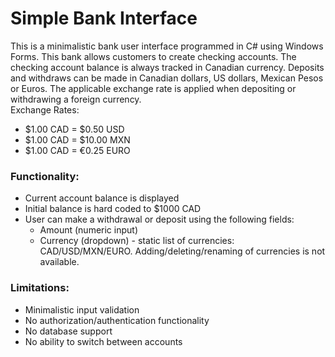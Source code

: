 # Simple Bank Interface
This is a minimalistic bank user interface programmed in C# using Windows Forms. This bank allows customers to create checking accounts. The checking account balance is always tracked in Canadian currency. Deposits and withdraws can be made in Canadian dollars, US dollars, Mexican Pesos or Euros. The applicable exchange rate is applied when depositing or withdrawing a foreign currency.  
Exchange Rates:
* $1.00 CAD = $0.50 USD
* $1.00 CAD = $10.00 MXN
* $1.00 CAD = €0.25 EURO

### Functionality: ###
* Current account balance is displayed
* Initial balance is hard coded to $1000 CAD
* User can make a withdrawal or deposit using the following fields:
    * Amount (numeric input)
    * Currency (dropdown) - static list of currencies: CAD/USD/MXN/EURO. Adding/deleting/renaming of currencies is not available.

### Limitations: ###
* Minimalistic input validation 
* No authorization/authentication functionality
* No database support
* No ability to switch between accounts



